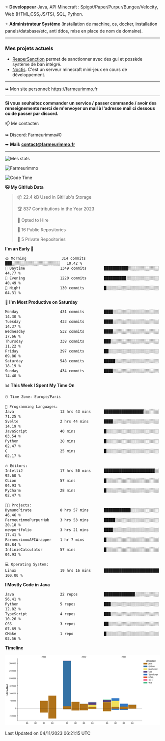 ⭐ **Développeur** Java, API Minecraft : Spigot/Paper/Purpur/Bungee/Velocity, Web (HTML,CSS,JS/TS), SQL, Python.

⭐ **Administrateur Système** (installation de machine, os, docker, installation panels/database/etc, anti ddos, mise en place de nom de domaine).

---

### Mes projets actuels
- [ReaperSanction](https://www.spigotmc.org/resources/reapersanction.89580/) permet de sanctionner avec des gui et possède système de ban intégré.
- [Noctis](https://discord.gg/ydRurvUJ8U). C'est un serveur minecraft mini-jeux en cours de développement.

---

➥ Mon site personnel: https://farmeurimmo.fr

---

**Si vous souhaitez commander un service / passer commande / avoir des renseignements merci de m'envoyer un mail à l'adresse mail ci dessous ou de passer par discord.**

📫 Me contacter:
 
   ➥ Discord: Farmeurimmo#0
   
   ➥ **Mail: contact@farmeurimmo.fr**

---

![Mes stats](https://github-readme-stats.farmeurimmo.fr/api?username=Farmeurimmo&count_private=true&show_icons=true&theme=radical)

<img src="https://komarev.com/ghpvc/?username=Farmeurimmo" alt="Farmeurimmo" />

<!--START_SECTION:waka-->
![Code Time](http://img.shields.io/badge/Code%20Time-999%20hrs%2028%20mins-blue)

**🐱 My GitHub Data** 

> 📦 22.4 kB Used in GitHub's Storage 
 > 
> 🏆 837 Contributions in the Year 2023
 > 
> 💼 Opted to Hire
 > 
> 📜 16 Public Repositories 
 > 
> 🔑 5 Private Repositories 
 > 
**I'm an Early 🐤** 

```text
🌞 Morning                314 commits         ███░░░░░░░░░░░░░░░░░░░░░░   10.42 % 
🌆 Daytime                1349 commits        ███████████░░░░░░░░░░░░░░   44.77 % 
🌃 Evening                1220 commits        ██████████░░░░░░░░░░░░░░░   40.49 % 
🌙 Night                  130 commits         █░░░░░░░░░░░░░░░░░░░░░░░░   04.31 % 
```
📅 **I'm Most Productive on Saturday** 

```text
Monday                   431 commits         ████░░░░░░░░░░░░░░░░░░░░░   14.30 % 
Tuesday                  433 commits         ████░░░░░░░░░░░░░░░░░░░░░   14.37 % 
Wednesday                532 commits         ████░░░░░░░░░░░░░░░░░░░░░   17.66 % 
Thursday                 338 commits         ███░░░░░░░░░░░░░░░░░░░░░░   11.22 % 
Friday                   297 commits         ██░░░░░░░░░░░░░░░░░░░░░░░   09.86 % 
Saturday                 548 commits         █████░░░░░░░░░░░░░░░░░░░░   18.19 % 
Sunday                   434 commits         ████░░░░░░░░░░░░░░░░░░░░░   14.40 % 
```


📊 **This Week I Spent My Time On** 

```text
🕑︎ Time Zone: Europe/Paris

💬 Programming Languages: 
Java                     13 hrs 43 mins      ██████████████████░░░░░░░   71.25 % 
Svelte                   2 hrs 44 mins       ████░░░░░░░░░░░░░░░░░░░░░   14.19 % 
JavaScript               40 mins             █░░░░░░░░░░░░░░░░░░░░░░░░   03.54 % 
Python                   28 mins             █░░░░░░░░░░░░░░░░░░░░░░░░   02.47 % 
C                        25 mins             █░░░░░░░░░░░░░░░░░░░░░░░░   02.17 % 

🔥 Editors: 
IntelliJ                 17 hrs 50 mins      ███████████████████████░░   92.60 % 
CLion                    57 mins             █░░░░░░░░░░░░░░░░░░░░░░░░   04.93 % 
PyCharm                  28 mins             █░░░░░░░░░░░░░░░░░░░░░░░░   02.47 % 

🐱‍💻 Projects: 
DymunoPirate             8 hrs 57 mins       ████████████░░░░░░░░░░░░░   46.46 % 
FarmeurimmoPurpurHub     3 hrs 53 mins       █████░░░░░░░░░░░░░░░░░░░░   20.18 % 
newportfolio             3 hrs 21 mins       ████░░░░░░░░░░░░░░░░░░░░░   17.41 % 
FarmeurimmoAPIWrapper    1 hr 7 mins         █░░░░░░░░░░░░░░░░░░░░░░░░   05.84 % 
InfinieCalculator        57 mins             █░░░░░░░░░░░░░░░░░░░░░░░░   04.93 % 

💻 Operating System: 
Linux                    19 hrs 16 mins      █████████████████████████   100.00 % 
```

**I Mostly Code in Java** 

```text
Java                     22 repos            ██████████████░░░░░░░░░░░   56.41 % 
Python                   5 repos             ███░░░░░░░░░░░░░░░░░░░░░░   12.82 % 
TypeScript               4 repos             ███░░░░░░░░░░░░░░░░░░░░░░   10.26 % 
CSS                      3 repos             ██░░░░░░░░░░░░░░░░░░░░░░░   07.69 % 
CMake                    1 repo              █░░░░░░░░░░░░░░░░░░░░░░░░   02.56 % 
```



**Timeline**

![Lines of Code chart](https://raw.githubusercontent.com/Farmeurimmo/Farmeurimmo/main/assets/bar_graph.png)


 Last Updated on 04/11/2023 06:21:15 UTC
<!--END_SECTION:waka-->
